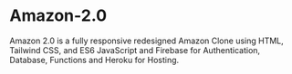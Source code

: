 # Amazon-2.0

Amazon 2.0 is a fully responsive redesigned Amazon Clone using HTML, Tailwind CSS, and ES6 JavaScript and Firebase for Authentication, Database, Functions and Heroku for Hosting.
